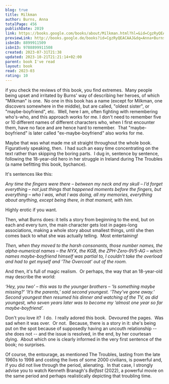 ```yaml
---  
blog: true  
title: Milkman  
author: Burns, Anna  
totalPage: 456  
publishDate: 2019  
link: https://books.google.com/books/about/Milkman.html?hl=&id=CgzRyQEACAAJ  
previewLink: http://books.google.de/books?id=CgzRyQEACAAJ&dq=Anna+Burns,+Milkman&hl=&as_pt=BOOKS&cd=1&source=gbs_api  
isbn10: 8899911509  
isbn13: 9788899911508  
created: 2023-07-31T21:38  
updated: 2023-10-21T21:21:14+02:00  
parent: book I've read  
layout: book  
read: 2023-03  
rating: 10  
---  
```

  
  
if you check the reviews of this book, you find extremes.  Many people being upset and irritated by Burns' way of describing her heroes, of which "Milkman" is one.  No one in this book has a name (except for Milkman, one discovers somewhere in the middle), but are called, "oldest sister", or "maybe-boyfriend", etc.  Well, here I am, often fighting with remembering who's-who, and this approach works for me.  I don't need to remember five or 10 different names of different characters who, when I first encounter them, have no face and are hence hard to remember.  That "maybe-boyfriend" is later called "ex-maybe-boyfriend" also works for me.  
  
Maybe that was what made me sit straight throughout the whole book.  Figuratively speaking, then.  I had such an easy time concentrating on the text rather than skipping the boring parts.  I dug in, sentence by sentence, following the 18-year-old hero in her struggle in Ireland during The Troubles (a name befitting this book, bychance).  
  
It's sentences like this:  
  
_Any time the fingers were there – between my neck and my skull – I’d forget everything – not just things that happened moments before the fingers, but everything – who I was, what I was doing, all my memories, everything about anything, except being there, in that moment, with him._  
  
Highly erotic if you want.    
  
Then, what Burns does: it tells a story from beginning to the end, but on each and every turn, the main character gets lost in pages-long associations, making a whole story about smallest things, until she then comes back to what she was actually telling.  Most entertaining!  
  
_Then, when they moved to the harsh consonants, those number names, the alpha-numerical names – the NYX, the KGB, the ZPH-Zero-9V5-AG – which names maybe-boyfriend himself was partial to, I couldn’t take the overload and had to get myself and ‘The Overcoat’ out of the room._  
  
And then, it's full of magic realism.  Or perhaps, the way that an 18-year-old may describe the world:  
  
_‘Hey, you two’ – this was to the younger brothers – ‘Is something maybe missing?’ ‘It’s the parents,’ said second youngest. ‘They’ve gone away.’ Second youngest then resumed his dinner and watching of the TV, as did youngest, who seven years later was to become my ‘almost one year so far maybe-boyfriend’._  
  
Don't you love it?  I do.  I really adored this book.  Devoured the pages.  Was sad when it was over.  Or not.  Because, there is a story in it: she's being put on the spot because of supposedly having an uncouth relationship -- she does not -- and the issue is resolved, in the end, by her courtesan dying.  About which one is clearly informed in the very first sentence of the book; no surprises.  
  
Of course, the entourage, as mentioned The Troubles, lasting from the late 1960s to 1998 and costing the lives of some 2000 civilians, is powerful and, if you did not live through the period, alienating.  In that case, I strongly advise you to watch Kenneth Branagh's _Belfast_ (2022), a powerful movie on the same period and perhaps realistically depicting that troubling time.
